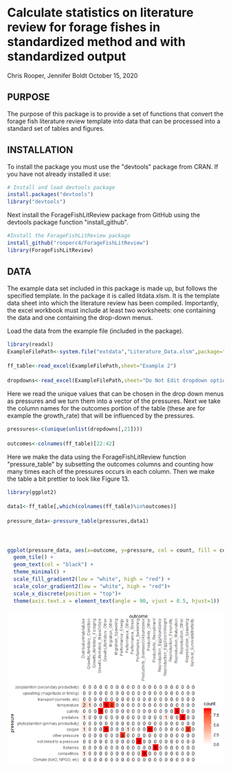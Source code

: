 Calculate statistics on literature review for forage fishes in standardized method and with standardized output
================
Chris Rooper, Jennifer Boldt
October 15, 2020

PURPOSE
-------

The purpose of this package is to provide a set of functions that convert the forage fish literature review template into data that can be processed into a standard set of tables and figures.

INSTALLATION
------------

To install the package you must use the "devtools" package from CRAN. If you have not already installed it use:

``` r
# Install and load devtools package
install.packages("devtools")
library("devtools")
```

Next install the ForageFishLitReview package from GitHub using the devtools package function "install\_github".

``` r
#Install the ForageFishLitReview package
install_github("rooperc4/ForageFishLitReview")
library(ForageFishLitReview)
```

DATA
----

The example data set included in this package is made up, but follows the specified template. In the package it is called litdata.xlsm. It is the template data sheet into which the literature review has been compiled. Importantly, the excel workbook must include at least two worksheets: one containing the data and one containing the drop-down menus.

Load the data from the example file (included in the package).

``` r
library(readxl)
ExampleFilePath<-system.file("extdata","Literature_Data.xlsm",package="ForageFishLitReview")

ff_table<-read_excel(ExampleFilePath,sheet="Example 2")

dropdowns<-read_excel(ExampleFilePath,sheet="Do Not Edit dropdown options")
```

Here we read the unique values that can be chosen in the drop down menus as pressures and we turn them into a vector of the pressures. Next we take the column names for the outcomes portion of the table (these are for example the growth\_rate) that will be influenced by the pressures.

``` r
pressures<-c(unique(unlist(dropdowns[,21])))
                  
outcomes<-colnames(ff_table)[22:42]
```

Here we make the data using the ForageFishLitReview function "pressure\_table" by subsetting the outcomes columns and counting how many times each of the pressures occurs in each column. Then we make the table a bit prettier to look like Figure 13.

``` r
library(ggplot2)

data1<-ff_table[,which(colnames(ff_table)%in%outcomes)]

pressure_data<-pressure_table(pressures,data1)
  
                      
                      
ggplot(pressure_data, aes(x=outcome, y=pressure, col = count, fill = count, label = count)) +
  geom_tile() +
  geom_text(col = "black") +
  theme_minimal() +
  scale_fill_gradient2(low = "white", high = "red") +
  scale_color_gradient2(low = "white", high = "red")+
  scale_x_discrete(position = "top")+
  theme(axis.text.x = element_text(angle = 90, vjust = 0.5, hjust=1))
```

![](Code_files/figure-markdown_github/grep%20the%20words-1.png)
